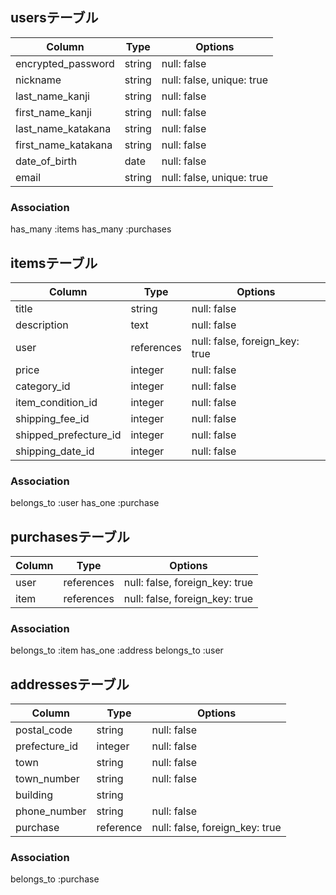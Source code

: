 ## usersテーブル
| Column               | Type       | Options                        |
| -------------------- | ---------- | ------------------------------ |
| encrypted_password   | string     | null: false                    |
| nickname             | string     | null: false, unique: true      |
| last_name_kanji      | string     | null: false                    |
| first_name_kanji     | string     | null: false                    | 
| last_name_katakana   | string     | null: false                    |
| first_name_katakana  | string     | null: false                    |
| date_of_birth        | date       | null: false                    |
| email                | string     | null: false, unique: true      |

### Association
has_many :items
has_many :purchases


##  itemsテーブル
| Column                | Type       | Options                        |
| --------------------- | ---------- | ------------------------------ |
| title                 | string     | null: false                    |
| description           | text       | null: false                    |
| user                  | references | null: false, foreign_key: true | 
| price                 | integer    | null: false                    |
| category_id           | integer    | null: false                    |
| item_condition_id     | integer    | null: false                    |
| shipping_fee_id       | integer    | null: false                    |
| shipped_prefecture_id | integer    | null: false                    |
| shipping_date_id      | integer    | null: false                    |

### Association
belongs_to :user
has_one :purchase


## purchasesテーブル
| Column            | Type       | Options                        |
| ----------------- | ---------- | ------------------------------ |
| user              | references | null: false, foreign_key: true |
| item              | references | null: false, foreign_key: true |

### Association
belongs_to :item
has_one :address
belongs_to :user


## addressesテーブル
| Column        | Type       | Options                        |
| ------------- | ---------- | ------------------------------ |
| postal_code   | string     | null: false                    |
| prefecture_id | integer    | null: false                    |
| town          | string     | null: false                    |
| town_number   | string     | null: false                    |
| building      | string     |                                |
| phone_number  | string     | null: false                    |
| purchase      | reference  | null: false, foreign_key: true |

### Association
belongs_to :purchase
